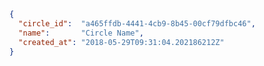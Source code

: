 ```json title="Response"
{
  "circle_id":  "a465ffdb-4441-4cb9-8b45-00cf79dfbc46",
  "name":       "Circle Name",
  "created_at": "2018-05-29T09:31:04.202186212Z"
}
```